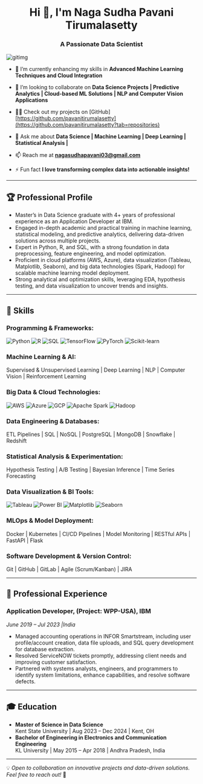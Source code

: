 <h1 align="center">Hi 👋, I'm Naga Sudha Pavani Tirumalasetty</h1>
<h3 align="center">A Passionate Data Scientist</h3>

![gitimg](https://github.com/user-attachments/assets/9571fbb7-fe1f-4235-b045-e722268a0039)

- 🌱 I’m currently enhancing my skills in **Advanced Machine Learning Techniques and Cloud Integration**  

- 👯 I’m looking to collaborate on **Data Science Projects | Predictive Analytics | Cloud-based ML Solutions | NLP and Computer Vision Applications**  

- 👨‍💻 Check out my projects on [GitHub] [https://github.com/pavanitirumalasetty](https://github.com/pavanitirumalasetty?tab=repositories)

- 💬 Ask me about **Data Science | Machine Learning | Deep Learning | Statistical Analysis |**  

- 📫 Reach me at **nagasudhapavani03@gmail.com**  

- ⚡ Fun fact **I love transforming complex data into actionable insights!**  

---

## 🏆 Professional Profile  
- Master’s in Data Science graduate with 4+ years of professional experience as an Application Developer at IBM.
-  Engaged in-depth academic and practical training in machine learning, statistical modeling, and predictive analytics, delivering data-driven solutions across multiple projects.  
- Expert in Python, R, and SQL, with a strong foundation in data preprocessing, feature engineering, and model optimization.  
- Proficient in cloud platforms (AWS, Azure), data visualization (Tableau, Matplotlib, Seaborn), and big data technologies (Spark, Hadoop) for scalable machine learning model deployment.  
- Strong analytical and optimization skills, leveraging EDA, hypothesis testing, and data visualization to uncover trends and insights.  

---

## 🔧 Skills  
### Programming & Frameworks:  
![Python](https://img.shields.io/badge/-Python-3776AB?style=flat&logo=python&logoColor=white) 
![R](https://img.shields.io/badge/-R-276DC3?style=flat&logo=r&logoColor=white) 
![SQL](https://img.shields.io/badge/-SQL-4479A1?style=flat&logo=MySQL&logoColor=white) 
![TensorFlow](https://img.shields.io/badge/-TensorFlow-FF6F00?style=flat&logo=tensorflow&logoColor=white) 
![PyTorch](https://img.shields.io/badge/-PyTorch-EE4C2C?style=flat&logo=pytorch&logoColor=white) 
![Scikit-learn](https://img.shields.io/badge/-Scikit_Learn-F7931E?style=flat&logo=scikit-learn&logoColor=white)

### Machine Learning & AI:  
Supervised & Unsupervised Learning | Deep Learning | NLP | Computer Vision | Reinforcement Learning  

### Big Data & Cloud Technologies:  
![AWS](https://img.shields.io/badge/-AWS-232F3E?style=flat&logo=amazon-aws&logoColor=white) 
![Azure](https://img.shields.io/badge/-Azure-0089D6?style=flat&logo=microsoft-azure&logoColor=white) 
![GCP](https://img.shields.io/badge/-GCP-4285F4?style=flat&logo=google-cloud&logoColor=white) 
![Apache Spark](https://img.shields.io/badge/-Apache_Spark-E25A1C?style=flat&logo=apachespark&logoColor=white) 
![Hadoop](https://img.shields.io/badge/-Hadoop-66CCFF?style=flat&logo=apachehadoop&logoColor=white)

### Data Engineering & Databases:  
ETL Pipelines | SQL | NoSQL | PostgreSQL | MongoDB | Snowflake | Redshift  

### Statistical Analysis & Experimentation:  
Hypothesis Testing | A/B Testing | Bayesian Inference | Time Series Forecasting  

### Data Visualization & BI Tools:  
![Tableau](https://img.shields.io/badge/-Tableau-E97627?style=flat&logo=tableau&logoColor=white) 
![Power BI](https://img.shields.io/badge/-Power_BI-F2C811?style=flat&logo=power-bi&logoColor=black) 
![Matplotlib](https://img.shields.io/badge/-Matplotlib-3776AB?style=flat&logo=python&logoColor=white) 
![Seaborn](https://img.shields.io/badge/-Seaborn-3776AB?style=flat&logo=python&logoColor=white)

### MLOps & Model Deployment:  
Docker | Kubernetes | CI/CD Pipelines | Model Monitoring | RESTful APIs | FastAPI | Flask  

### Software Development & Version Control:  
Git | GitHub | GitLab | Agile (Scrum/Kanban) | JIRA  

---

## 💼 Professional Experience    

### Application Developer, (Project: WPP-USA), IBM 
*June 2019 – Jul 2023 |India*  
- Managed accounting operations in INFOR Smartstream, including user profile/account creation, data file uploads, and SQL query development for database extraction.  
- Resolved ServiceNOW tickets promptly, addressing client needs and improving customer satisfaction.  
- Partnered with systems analysts, engineers, and programmers to identify system limitations, enhance capabilities, and resolve software defects.  

---

## 🎓 Education  
- **Master of Science in Data Science**  
  Kent State University | Aug 2023 – Dec 2024 | Kent, OH  
- **Bachelor of Engineering in Electronics and Communication Engineering**  
  KL University | May 2015 – Apr 2018 | Andhra Pradesh, India   

---

💡 *Open to collaboration on innovative projects and data-driven solutions. Feel free to reach out!* 🚀
